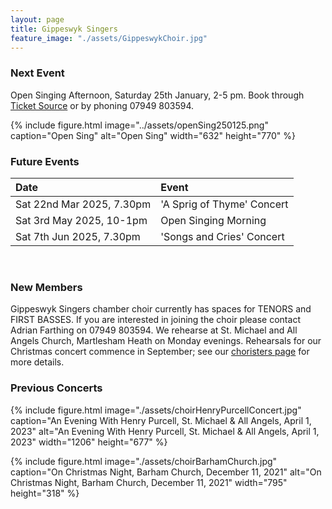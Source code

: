 ```yaml
---
layout: page
title: Gippeswyk Singers
feature_image: "./assets/GippeswykChoir.jpg"
---
```


### Next Event

Open Singing Afternoon, Saturday 25th January, 2-5 pm. Book through [Ticket Source](http://ticketsource.co.uk/gippeswyk-singers "ticket source") or by phoning 07949 803594.<br>

{% include figure.html image="../assets/openSing250125.png" caption="Open Sing" alt="Open Sing" width="632" height="770" %}

### Future Events

| Date                      | Event                     |
| :------------------------ | :------------------------ |
| Sat 22nd Mar 2025, 7.30pm | 'A Sprig of Thyme' Concert|
| Sat 3rd May 2025, 10-1pm  | Open Singing Morning      |
| Sat 7th Jun 2025, 7.30pm  | 'Songs and Cries' Concert |

<br>

### New Members

Gippeswyk Singers chamber choir currently has spaces for TENORS and FIRST BASSES. If you are interested in joining the choir please contact Adrian Farthing on 07949 803594. We rehearse at St. Michael and All Angels Church, Martlesham Heath on Monday evenings. Rehearsals for our Christmas concert commence in September; see our [choristers page](./choristers "choristers page") for more details.

### Previous Concerts

{% include figure.html image="./assets/choirHenryPurcellConcert.jpg" caption="An Evening With Henry Purcell, St. Michael & All Angels, April 1, 2023" alt="An Evening With Henry Purcell, St. Michael & All Angels, April 1, 2023" width="1206" height="677" %}

{% include figure.html image="./assets/choirBarhamChurch.jpg" caption="On Christmas Night, Barham Church, December 11, 2021" alt="On Christmas Night, Barham Church, December 11, 2021" width="795" height="318" %}